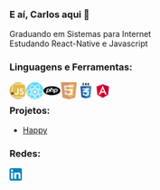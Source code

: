 ### E aí, Carlos aqui 👋

Graduando em Sistemas para Internet <br />
Estudando React-Native e Javascript
<br />

### Linguagens e Ferramentas:

<img align="left" alt="javascript" width="30px" src="images/javascript.png" />
<img align="left" alt="react-native" width="30px" src="images/react-native.png" />
<img align="left" alt="php" width="30px" src="images/php.png" />
<img align="left" alt="html5" width="30px" src="images/html5.png" />
<img align="left" alt="css3" width="30px" src="images/css3.png" />
<img align="left" alt="angular" width="30px" src="images/angular.png" />
<br />

### Projetos:
- [Happy](https://github.com/carlospessin/happy)

### Redes:

[<img align="left" alt="linkedin" width="22px" src="images/linkedin.png" />](https://www.linkedin.com/in/carlospessin/)


<!--
**carlospessin/carlospessin** is a ✨ _special_ ✨ repository because its `README.md` (this file) appears on your GitHub profile.

Here are some ideas to get you started:

- 🔭 I’m currently working on ...
- 🌱 I’m currently learning ...
- 👯 I’m looking to collaborate on ...
- 🤔 I’m looking for help with ...
- 💬 Ask me about ...
- 📫 How to reach me: ...
- 😄 Pronouns: ...
- ⚡ Fun fact: ...
-->
